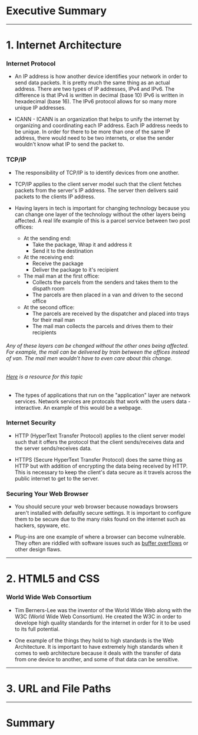 # Executive Summary

___

# 1. Internet Architecture
### Internet Protocol
- An IP address is how another device identifies your network in order to send data packets. It is pretty much the same thing as an actual address. There are two types of IP addresses, IPv4 and IPv6. The difference is that IPv4 is written in decimal (base 10) IPv6 is written in hexadecimal (base 16). The IPv6 protocol allows for so many more unique IP addresses.

- ICANN - ICANN is an organization that helps to unify the internet by organizing and coordinating each IP address. Each IP address needs to be unique. In order for there to be more than one of the same IP address, there would need to be two internets, or else the sender wouldn't know what IP to send the packet to.

### TCP/IP
- The responsibility of TCP/IP is to identify devices from one another.

- TCP/IP applies to the client server model such that the client fetches packets from the server's IP address. The server then delivers said packets to the clients IP address.

- Having layers in tech is important for changing technology because you can change one layer of the technology without the other layers being affected. A real life example of this is a parcel service between two post offices:
  - At the sending end:
    - Take the package, Wrap it and address it
    - Send it to the destination
  - At the receiving end: 
    - Receive the package
    - Deliver the package to it's recipient
  - The mail man at the first office:
    - Collects the parcels from the senders and takes them to the dispath room
    - The parcels are then placed in a van and driven to the second office
  - At the second office:
    - The parcels are received by the dispatcher and placed into trays for their mail man
    - The mail man collects the parcels and drives them to their recipients
###### Any of these layers can be changed without the other ones being affected. For example, the mail can be delivered by train between the offices instead of van. The mail men wouldn't have to even care about this change.
<h6><a href="http://www.steves-internet-guide.com/internet-protocol-suite-explained/">Here</a> is a resource for this topic</h6>

- The types of applications that run on the "application" layer are network services. Network services are protocals that work with the users data - interactive. An example of this would be a webpage. 

### Internet Security
- HTTP (HyperText Transfer Protocol) applies to the client server model such that it offers the protocol that the client sends/receives data and the server sends/receives data. 

- HTTPS (Secure HyperText Transfer Protocol) does the same thing as HTTP but with addition of encrypting the data being received by HTTP. This is necessary to keep the client's data secure as it travels across the public internet to get to the server.

### Securing Your Web Browser
- You should secure your web browser because nowadays browsers aren't installed with defaultly secure settings. It is important to configure them to be secure due to the many risks found on the internet such as hackers, spyware, etc.

- Plug-ins are one example of where a browser can become vulnerable. They often are riddled with software issues such as <a href="https://www.google.com/search?q=buffer+overflow&rlz=1C1CHBF_enUS864US864&oq=buffer+overflow&aqs=chrome..69i57.3894j0j7&sourceid=chrome&ie=UTF-8">buffer overflows</a> or other design flaws.
___

# 2. HTML5 and CSS

### World Wide Web Consortium
- Tim Berners-Lee was the inventor of the World Wide Web along with the W3C (World Wide Web Consortium). He created the W3C in order to develope high quality standards for the internet in order for it to be used to its full potential. 

- One example of the things they hold to high standards is the Web Architecture. It is important to have extremely high standards when it comes to web architecture because it deals with the transfer of data from one device to another, and some of that data can be sensitive.

___

# 3. URL and File Paths

___
# Summary



